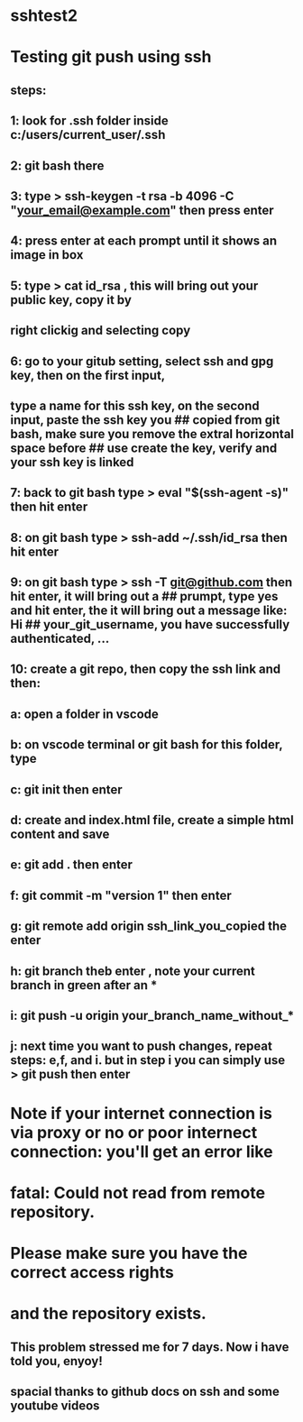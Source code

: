 # sshtest2
# Testing git push using ssh 
## steps: 
## 1: look for .ssh folder inside c:/users/current_user/.ssh
## 2: git bash there
## 3: type > ssh-keygen -t rsa -b 4096 -C "your_email@example.com"  then press enter
## 4: press enter at each prompt until it shows an image in box
## 5: type > cat id_rsa , this will bring out your public key, copy it by 
##      right  clickig and selecting copy
## 6: go to your gitub setting, select ssh and gpg key, then on the first input,
##      type a name for this ssh key, on the second input, paste the ssh key you ## copied from git bash, make sure you remove the extral horizontal space before ## use create the key, verify and your ssh key is linked
## 7: back to git bash type > eval "$(ssh-agent -s)" then hit enter
## 8: on git bash type > ssh-add ~/.ssh/id_rsa then hit enter
## 9: on git bash type > ssh -T git@github.com then hit enter, it will bring out a ## prumpt, type yes and hit enter, the it will bring out a message like: Hi ## your_git_username, you have successfully authenticated, ...
## 10: create a git repo, then copy the ssh link and then:
 ##  a: open a folder in vscode
  ## b: on vscode terminal or git bash for this folder, type
  ## c: git init then enter
 ##  d: create and index.html file, create a simple html content and save
  ## e: git add . then enter
  ## f: git commit -m "version 1" then enter
  ## g: git remote add origin ssh_link_you_copied the enter
  ## h: git branch theb enter , note your current branch in green after an *
  ## i: git push -u origin your_branch_name_without_*
  ## j: next time you want to push changes, repeat steps: e,f, and i. but in step i you can simply use > git push then enter

# Note if your internet connection is via proxy or no or poor internect connection: you'll get an error like
# fatal: Could not read from remote repository.

# Please make sure you have the correct access rights
# and the repository exists.

## This problem stressed me for 7 days. Now i have told you, enyoy!
## spacial thanks to github docs on ssh and some youtube videos

